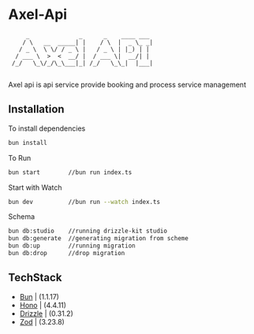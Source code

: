 # Axel-Api
```
     _              _      _    ____ ___ 
    / \   __  _____| |    / \  |  _ \_ _|
   / _ \  \ \/ / _ \ |   / _ \ | |_) | | 
  / ___ \  >  <  __/ |  / ___ \|  __/| | 
 /_/   \_\/_/\_\___|_| /_/   \_\_|  |___|
                                         
```
Axel api is api service provide booking and process service management

## Installation
To install dependencies
```bash
bun install
```
To Run
```bash
bun start        //bun run index.ts
```
Start with Watch
```bash
bun dev          //bun run --watch index.ts
```
Schema
```bash
bun db:studio    //running drizzle-kit studio
bun db:generate  //generating migration from scheme
bun db:up        //running migration
bun db:drop      //drop migration
```

## TechStack
- [Bun](https://bun.sh/) | (1.1.17)
- [Hono](https://hono.dev/) | (4.4.11)
- [Drizzle](https://orm.drizzle.team/) | (0.31.2)
- [Zod](https://zod.dev/) | (3.23.8)